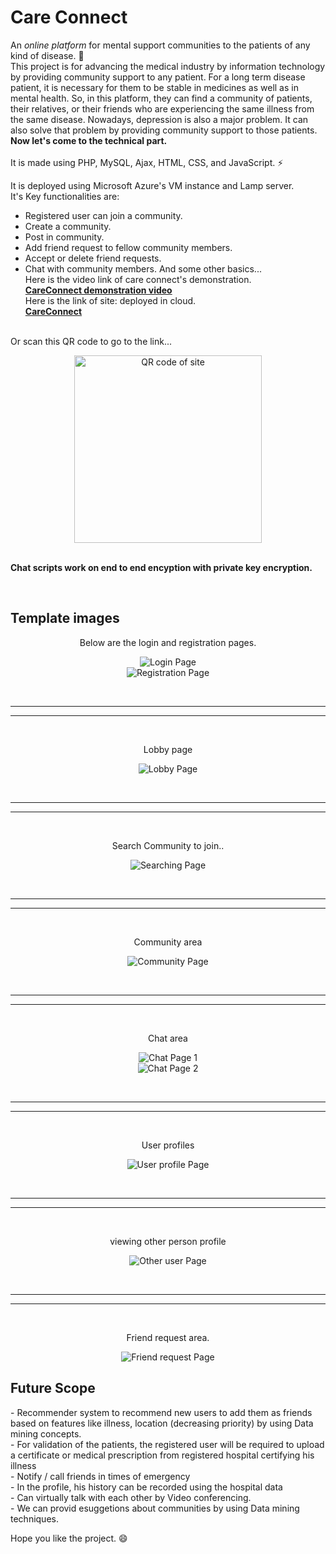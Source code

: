 # Care Connect
An *online platform* for mental support communities to the patients of any kind of disease. :wave:<br>
This project is for advancing the medical industry by information technology by providing community support to any patient. For a long term disease patient, it is necessary for them to be stable in medicines as well as in mental health. So, in this platform, they can find a community of patients, their relatives, or their friends who are experiencing the same illness from the same disease. Nowadays, depression is also a major problem. It can also solve that problem by providing community support to those patients.
<br>
<b>Now let's come to the technical part.</b>
<br><br>
It is made using PHP, MySQL, Ajax, HTML, CSS, and JavaScript. :zap:

It is deployed using Microsoft Azure's VM instance and Lamp server.
<br>It's Key functionalities are:
- Registered user can join a community.
- Create a community.
- Post in community.
- Add friend request to fellow community members.
- Accept or delete friend requests.
- Chat with community members.
And some other basics...<br>
Here is the video link of care connect's demonstration. <br>
<b><a href="https://drive.google.com/file/d/1_e0zk9CPA6ASbct3sjdOu7DSYQyt0-Pq/view">CareConnect demonstration video</a></b><br>
Here is the link of site: deployed in cloud. <br>
<b><a href="http://careconnect.centralus.cloudapp.azure.com/">CareConnect</a></b>
<br>
Or scan this QR code to go to the link...<br>
<p align="center">
<img src="https://github.com/Kelta-King/Kelta-King/blob/master/Images/CareConnectQR.jpeg" width="300" title="QR code of site">
</p>
<br>
<b>Chat scripts work on end to end encyption with private key encryption.</b>

<p align="center"><b><br><h2 display="inline-block">Template images</h2></b></p>

<p align="center" font-size="21px">Below are the login and registration pages.</p>
<p align="center">
  
  <img src="https://github.com/Kelta-King/Kelta-King/blob/master/Images/login.PNG" title="Login Page">
<br>
  <img src="https://github.com/Kelta-King/Kelta-King/blob/master/Images/Registration.PNG" title="Registration Page">
  
</p>
<br>
<hr/>
<hr/>
<br>
<p align="center" font-size="21px">Lobby page</p>
<p align="center">
  
  <img src="https://github.com/Kelta-King/Kelta-King/blob/master/Images/lobby.PNG" title="Lobby Page">

</p>
<br>
<hr/>
<hr/>
<br>
<p align="center" font-size="21px">Search Community to join..</p>


<p align="center">
  
  <img src="https://github.com/Kelta-King/Kelta-King/blob/master/Images/searchAndJoinCommunity.PNG" title="Searching Page">

</p>
<br>
<hr/>
<hr/>
<br>
<p align="center" font-size="21px">Community area</p>
<p align="center">
  
  <img src="https://github.com/Kelta-King/Kelta-King/blob/master/Images/communityArea.PNG" title="Community Page">

</p>
<br>
<hr/>
<hr/>
<br>
<p align="center" font-size="21px">Chat area</p>
<p align="center">
  
  <img src="https://github.com/Kelta-King/Kelta-King/blob/master/Images/chatAreaOne.PNG" title="Chat Page 1">
  <br>
  <img src="https://github.com/Kelta-King/Kelta-King/blob/master/Images/chatAreaTwo.PNG" title="Chat Page 2">
  

</p>
<br>
<hr/>
<hr/>
<br>
<p align="center" font-size="21px">User profiles</p>
<p align="center">
  <img src="https://github.com/Kelta-King/Kelta-King/blob/master/Images/personalProfile.PNG" title="User profile Page">
</p>
<br>
<hr/>
<hr/>
<br>
<p align="center" font-size="21px">viewing other person profile</p>
<p align="center"><img src="https://github.com/Kelta-King/Kelta-King/blob/master/Images/otherUserProfile.PNG" title="Other user Page"></p>
<br>
<hr/>
<hr/>
<br>
<p align="center" font-size="21px">Friend request area.</p>
<p align="center">
  
  <img src="https://github.com/Kelta-King/Kelta-King/blob/master/Images/friendRequestArea.PNG" title="Friend request Page">
  

</p>

<h2>Future Scope</h2>
- Recommender system to recommend new users to add them as friends based on features like illness, location (decreasing priority) by using Data mining concepts.<br>
- For validation of the patients, the registered user will be required to upload a certificate or medical prescription from registered hospital certifying his illness<br>
- Notify / call friends in times of emergency<br>
- In the profile, his history can be recorded using the hospital data<br>
- Can virtually talk with each other by Video conferencing.<br>
- We can provid esuggetions about communities by using Data mining techniques.
<br>
<p>
  Hope you like the project. 😄
</p>
